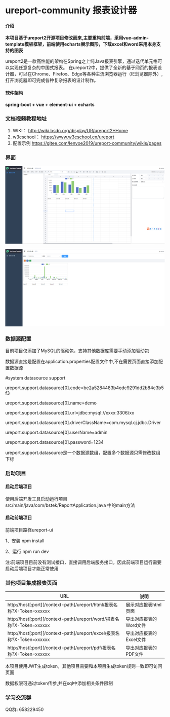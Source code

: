 # ureport-community 报表设计器

#### 介绍

<b>本项目基于ureport2开源项目修改而来,主要重构前端，采用vue-admin-template模板框架，前端使用echarts展示图形，下载excel和word采用本身支持的图表</b>

ureport2是一款高性能的架构在Spring之上纯Java报表引擎，通过迭代单元格可以实现任意复杂的中国式报表。
在ureport2中，提供了全新的基于网页的报表设计器，可以在Chrome、Firefox、Edge等各种主流浏览器运行（IE浏览器除外）,打开浏览器即可完成各种复杂报表的设计制作。

#### 软件架构
<b>spring-boot + vue + element-ui + echarts</b>

### 文档视频教程地址
1. WIKI： http://wiki.bsdn.org/display/UR/ureport2+Home
2. w3cschool： https://www.w3cschool.cn/ureport
3. 配置示例 https://gitee.com/lenvoe2019/ureport-community/wikis/pages

### 界面
![输入图片说明](demo1image.png)

![输入图片说明](demo2image.png)

### 数据源配置
目前项目仅添加了MySQL的驱动包，支持其他数据库需要手动添加驱动包

数据源直接是配置在application.properties配置文件中,不在需要页面直接添加配置数据源

#system datasource support

ureport.support.datasource[0].code=be2a5284483b4edc9291dd2b84c3b5f3

ureport.support.datasource[0].name=demo

ureport.support.datasource[0].url=jdbc:mysql://xxxx:3306/xx

ureport.support.datasource[0].driverClassName=com.mysql.cj.jdbc.Driver

ureport.support.datasource[0].userName=admin

ureport.support.datasource[0].password=1234

ureport.support.datasource是一个数据源数组，配置多个数据源只需修改数组下标

### 启动项目

#### 启动后端项目

使用后端开发工具启动运行项目src/main/java/com/bstek/ReportApplication.java 中的main方法

#### 启动前端项目

前端项目路径ureport-ui

1、安装
npm install

2、运行
npm run dev

注:前端项目目前没有测试接口，直接调用后端服务接口，因此前端项目运行需要启动后端项目才能正常使用

### 其他项目集成报表页面
| URL  | 说明  |
|---|---|
| http://host[:port][/context-path]/ureport/html/报表名称?X-Token=xxxxxx |  展示对应报表html页面 |
| http://host[:port][/context-path]/ureport/word/报表名称?X-Token=xxxxxx  | 导出对应报表的Word文件  |
| http://host[:port][/context-path]/ureport/excel/报表名称?X-Token=xxxxxx | 导出对应报表的Excel文件  |
| http://host[:port][/context-path]/ureport/pdf/报表名称?X-Token=xxxxxx  |  导出对应报表的PDF文件 |


本项目使用JWT生成token，其他项目需要和本项目生成token规则一致即可访问页面

数据权限可通过token传参,并在sql中添加相关条件限制

### 学习交流群
QQ群: 658229450
